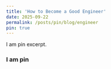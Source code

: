 ```yaml
---
title: 'How to Become a Good Engineer'
date: 2025-09-22
permalink: /posts/pin/blog/engineer
pin: true
---
```


I am pin excerpt.

<!-- excerpt -->

### I am pin